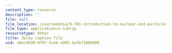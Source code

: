 ```yaml
---
content_type: resource
description: ''
file: null
file_location: /coursemedia/8-701-introduction-to-nuclear-and-particle-physics-fall-2020/a8ec95d907975ceba905bafb71088d09_jC96H8qT3DQ.vtt
file_type: application/x-subrip
resourcetype: Other
title: 3play caption file
uid: a8ec95d9-0797-5ceb-a905-bafb71088d09
---
```

